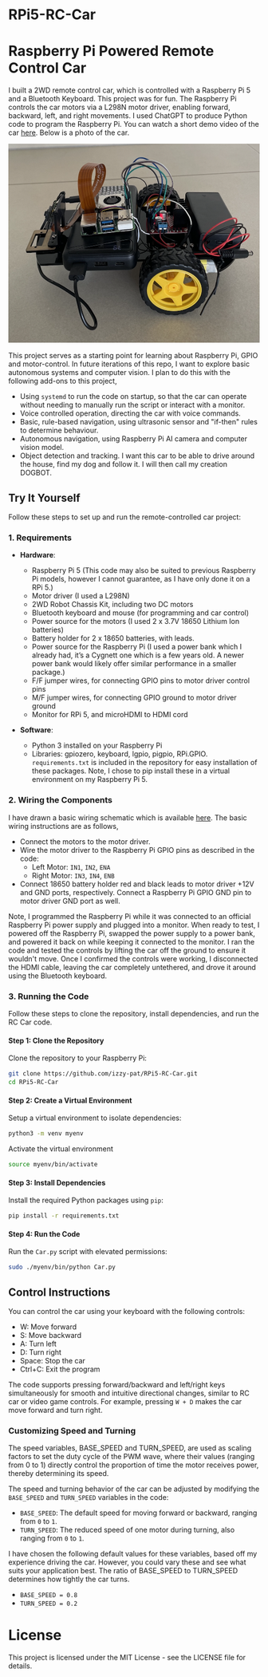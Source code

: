 # RPi5-RC-Car
# Raspberry Pi Powered Remote Control Car
I built a 2WD remote control car, which is controlled with a Raspberry Pi 5 and a Bluetooth Keyboard. This project was for fun. The Raspberry Pi controls the car motors via a L298N motor driver, enabling forward, backward, left, and right movements. I used ChatGPT to produce Python code to program the Raspberry Pi. You can watch a short demo video of the car [here](media/car_demo.mp4). Below is a photo of the car. 

![RPi5 RC Car Photo](media/car.png)

This project serves as a starting point for learning about Raspberry Pi, GPIO and motor-control. In future iterations of this repo, I want to explore basic autonomous systems and computer vision. I plan to do this with the following add-ons to this project,
- Using `systemd` to run the code on startup, so that the car can operate without needing to manually run the script or interact with a monitor. 
- Voice controlled operation, directing the car with voice commands. 
- Basic, rule-based navigation, using ultrasonic sensor and "if-then" rules to determine behaviour.
- Autonomous navigation, using Raspberry Pi AI camera and computer vision model.
- Object detection and tracking. I want this car to be able to drive around the house, find my dog and follow it. I will then call my creation DOGBOT. 

## Try It Yourself

Follow these steps to set up and run the remote-controlled car project:

### 1. Requirements
- **Hardware**:
  - Raspberry Pi 5 (This code may also be suited to previous Raspberry Pi models, however I cannot guarantee, as I have only done it on a RPi 5.)
  - Motor driver (I used a L298N)
  - 2WD Robot Chassis Kit, including two DC motors
  - Bluetooth keyboard and mouse (for programming and car control)
  - Power source for the motors (I used 2 x 3.7V 18650 Lithium Ion batteries)
  - Battery holder for 2 x 18650 batteries, with leads. 
  - Power source for the Raspberry Pi (I used a power bank which I already had, it’s a Cygnett one which is a few years old. A newer power bank would likely offer similar performance in a smaller package.)
  - F/F jumper wires, for connecting GPIO pins to motor driver control pins
  - M/F jumper wires, for connecting GPIO ground to motor driver ground
  - Monitor for RPi 5, and microHDMI to HDMI cord

- **Software**:
  - Python 3 installed on your Raspberry Pi 
  - Libraries: gpiozero, keyboard, lgpio, pigpio, RPi.GPIO. 
`requirements.txt` is included in the repository for easy installation of these packages. Note, I chose to pip install these in a virtual environment on my Raspberry Pi 5.

### **2. Wiring the Components**
I have drawn a basic wiring schematic which is available [here](Car%20Wiring%20Diagram.jpg).
The basic wiring instructions are as follows, 
- Connect the motors to the motor driver.
- Wire the motor driver to the Raspberry Pi GPIO pins as described in the code:
  - Left Motor: `IN1`, `IN2`, `ENA`
  - Right Motor: `IN3`, `IN4`, `ENB`
- Connect 18650 battery holder red and black leads to motor driver +12V and GND ports, respectively. Connect a Raspberry Pi GPIO GND pin to motor driver GND port as well.

Note, I programmed the Raspberry Pi while it was connected to an official Raspberry Pi power supply and plugged into a monitor. When ready to test, I powered off the Raspberry Pi, swapped the power supply to a power bank, and powered it back on while keeping it connected to the monitor. I ran the code and tested the controls by lifting the car off the ground to ensure it wouldn't move. Once I confirmed the controls were working, I disconnected the HDMI cable, leaving the car completely untethered, and drove it around using the Bluetooth keyboard.

### **3. Running the Code**
Follow these steps to clone the repository, install dependencies, and run the RC Car code.

#### Step 1: Clone the Repository
Clone the repository to your Raspberry Pi:
```bash
git clone https://github.com/izzy-pat/RPi5-RC-Car.git
cd RPi5-RC-Car
```
#### Step 2: Create a Virtual Environment
Setup a virtual environment to isolate dependencies:
```bash
python3 -m venv myenv
```
Activate the virtual environment
```bash
source myenv/bin/activate
```
#### Step 3: Install Dependencies
Install the required Python packages using `pip`:
```bash
pip install -r requirements.txt
```
#### Step 4: Run the Code
Run the `Car.py` script with elevated permissions:
```bash
sudo ./myenv/bin/python Car.py
```

## Control Instructions
You can control the car using your keyboard with the following controls:
- W: Move forward
- S: Move backward
- A: Turn left
- D: Turn right
- Space: Stop the car
- Ctrl+C: Exit the program

The code supports pressing forward/backward and left/right keys simultaneously for smooth and intuitive directional changes, similar to RC car or video game controls. For example, pressing `W + D` makes the car move forward and turn right.

### Customizing Speed and Turning
The speed variables, BASE_SPEED and TURN_SPEED, are used as scaling factors to set the duty cycle of the PWM wave, where their values (ranging from 0 to 1) directly control the proportion of time the motor receives power, thereby determining its speed.

The speed and turning behavior of the car can be adjusted by modifying the `BASE_SPEED` and `TURN_SPEED` variables in the code:
- `BASE_SPEED`: The default speed for moving forward or backward, ranging from `0` to `1`.
- `TURN_SPEED`: The reduced speed of one motor during turning, also ranging from `0` to `1`.

I have chosen the following default values for these variables, based off my experience driving the car. However, you could vary these and see what suits your application best. The ratio of BASE_SPEED to TURN_SPEED determines how tightly the car turns. 
- `BASE_SPEED = 0.8`
- `TURN_SPEED = 0.2`

# License
This project is licensed under the MIT License - see the LICENSE file for details.

